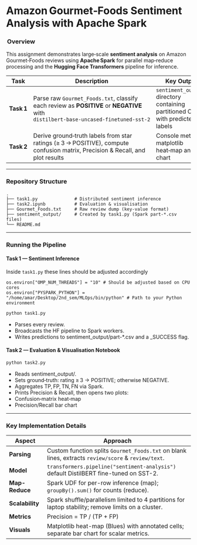 # Amazon Gourmet‑Foods Sentiment Analysis with Apache Spark
###  Overview
This assignment demonstrates large‑scale **sentiment analysis** on Amazon Gourmet‑Foods reviews using **Apache Spark** for parallel map‑reduce processing and the **Hugging Face Transformers** pipeline for inference.

| Task | Description | Key Output |
|------|-------------|------------|
| **Task 1** | Parse raw `Gourmet_Foods.txt`, classify each review as **POSITIVE** or **NEGATIVE** with `distilbert‑base‑uncased‑finetuned‑sst‑2` | `sentiment_output/` directory containing partitioned CSVs with predicted labels |
| **Task 2** | Derive ground‑truth labels from star ratings (≥ 3 → POSITIVE), compute confusion matrix, Precision & Recall, and plot results | Console metrics + matplotlib heat‑map and bar chart |

---

### Repository Structure
```
.
├── task1.py              # Distributed sentiment inference
├── task2.ipynb           # Evaluation & visualisation
├── Gourmet_Foods.txt     # Raw review dump (key‑value format)
├── sentiment_output/     # Created by task1.py (Spark part‑*.csv files)
└── README.md             
```
---

### Running the Pipeline
#### Task 1 — Sentiment Inference
Inside `task1.py` these lines should be adjusted accordingly
````
os.environ["OMP_NUM_THREADS"] = "10" # Should be adjusted based on CPU cores
os.environ["PYSPARK_PYTHON"] = "/home/amar/Desktop/2nd_sem/MLOps/bin/python" # Path to your Python environment
````
```bash
python task1.py
```
- Parses every review.
- Broadcasts the HF pipeline to Spark workers.
- Writes predictions to sentiment_output/part-*.csv and a _SUCCESS flag.

#### Task 2 — Evaluation & Visualisation Notebook
```bash
python task2.py
```
- Reads sentiment_output/.
- Sets ground‑truth: rating ≥ 3 → POSITIVE; otherwise NEGATIVE.
- Aggregates TP, FP, TN, FN via Spark.
- Prints Precision & Recall, then opens two plots:
- Confusion‑matrix heat‑map
- Precision/Recall bar chart

---
### Key Implementation Details

| **Aspect**     | **Approach** |
|----------------|--------------|
| **Parsing**    | Custom function splits `Gourmet_Foods.txt` on blank lines, extracts `review/score` & `review/text`. |
| **Model**      | `transformers.pipeline("sentiment-analysis")` default DistilBERT fine-tuned on SST-2. |
| **Map-Reduce** | Spark UDF for per-row inference (map); `groupBy().sum()` for counts (reduce). |
| **Scalability**| Spark shuffle/parallelism limited to 4 partitions for laptop stability; remove limits on a cluster. |
| **Metrics**    | Precision = TP / (TP + FP) |
| **Visuals**    | Matplotlib heat-map (Blues) with annotated cells; separate bar chart for scalar metrics. |



